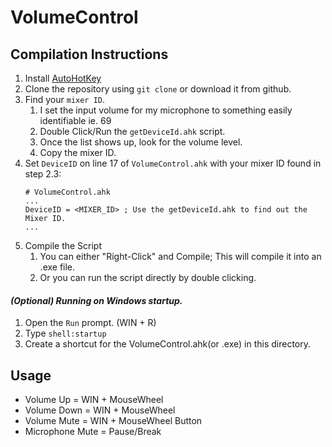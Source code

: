 # VolumeControl

## Compilation Instructions

1. Install [AutoHotKey](https://www.autohotkey.com/)
1. Clone the repository using `git clone` or download it from github.
1. Find your `mixer ID`.
    1. I set the input volume for my microphone to something easily identifiable ie. 69
    1. Double Click/Run the `getDeviceId.ahk` script.
    1. Once the list shows up, look for the volume level.
    1. Copy the mixer ID.
1. Set `DeviceID` on line 17 of `VolumeControl.ahk` with your mixer ID found in step 2.3:
    ```
    # VolumeControl.ahk
    ...
    DeviceID = <MIXER_ID> ; Use the getDeviceId.ahk to find out the Mixer ID.
    ...
    ```
1. Compile the Script
    1. You can either "Right-Click" and Compile; This will compile it into an .exe file.
    1. Or you can run the script directly by double clicking.

#### _(Optional) Running on Windows startup._
1. Open the `Run` prompt. (WIN + R)
1. Type `shell:startup`
1. Create a shortcut for the VolumeControl.ahk(or .exe) in this directory.

## Usage

* Volume Up = WIN + MouseWheel
* Volume Down = WIN + MouseWheel
* Volume Mute = WIN + MouseWheel Button
* Microphone Mute = Pause/Break
